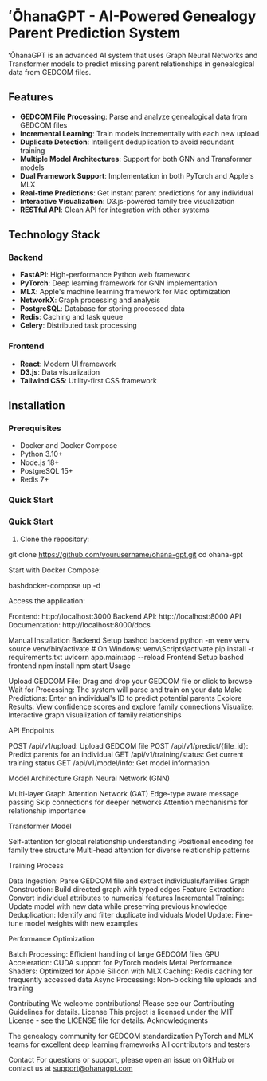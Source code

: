 # ʻŌhanaGPT - AI-Powered Genealogy Parent Prediction System

ʻŌhanaGPT is an advanced AI system that uses Graph Neural Networks and Transformer models to predict missing parent relationships in genealogical data from GEDCOM files.

## Features

- **GEDCOM File Processing**: Parse and analyze genealogical data from GEDCOM files
- **Incremental Learning**: Train models incrementally with each new upload
- **Duplicate Detection**: Intelligent deduplication to avoid redundant training
- **Multiple Model Architectures**: Support for both GNN and Transformer models
- **Dual Framework Support**: Implementation in both PyTorch and Apple's MLX
- **Real-time Predictions**: Get instant parent predictions for any individual
- **Interactive Visualization**: D3.js-powered family tree visualization
- **RESTful API**: Clean API for integration with other systems

## Technology Stack

### Backend
- **FastAPI**: High-performance Python web framework
- **PyTorch**: Deep learning framework for GNN implementation
- **MLX**: Apple's machine learning framework for Mac optimization
- **NetworkX**: Graph processing and analysis
- **PostgreSQL**: Database for storing processed data
- **Redis**: Caching and task queue
- **Celery**: Distributed task processing

### Frontend
- **React**: Modern UI framework
- **D3.js**: Data visualization
- **Tailwind CSS**: Utility-first CSS framework

## Installation

### Prerequisites
- Docker and Docker Compose
- Python 3.10+
- Node.js 18+
- PostgreSQL 15+
- Redis 7+

### Quick Start

### Quick Start

1. Clone the repository:

git clone https://github.com/yourusername/ohana-gpt.git
cd ohana-gpt

Start with Docker Compose:

bashdocker-compose up -d

Access the application:


Frontend: http://localhost:3000
Backend API: http://localhost:8000
API Documentation: http://localhost:8000/docs

Manual Installation
Backend Setup
bashcd backend
python -m venv venv
source venv/bin/activate  # On Windows: venv\Scripts\activate
pip install -r requirements.txt
uvicorn app.main:app --reload
Frontend Setup
bashcd frontend
npm install
npm start
Usage

Upload GEDCOM File: Drag and drop your GEDCOM file or click to browse
Wait for Processing: The system will parse and train on your data
Make Predictions: Enter an individual's ID to predict potential parents
Explore Results: View confidence scores and explore family connections
Visualize: Interactive graph visualization of family relationships

API Endpoints

POST /api/v1/upload: Upload GEDCOM file
POST /api/v1/predict/{file_id}: Predict parents for an individual
GET /api/v1/training/status: Get current training status
GET /api/v1/model/info: Get model information

Model Architecture
Graph Neural Network (GNN)

Multi-layer Graph Attention Network (GAT)
Edge-type aware message passing
Skip connections for deeper networks
Attention mechanisms for relationship importance

Transformer Model

Self-attention for global relationship understanding
Positional encoding for family tree structure
Multi-head attention for diverse relationship patterns

Training Process

Data Ingestion: Parse GEDCOM file and extract individuals/families
Graph Construction: Build directed graph with typed edges
Feature Extraction: Convert individual attributes to numerical features
Incremental Training: Update model with new data while preserving previous knowledge
Deduplication: Identify and filter duplicate individuals
Model Update: Fine-tune model weights with new examples

Performance Optimization

Batch Processing: Efficient handling of large GEDCOM files
GPU Acceleration: CUDA support for PyTorch models
Metal Performance Shaders: Optimized for Apple Silicon with MLX
Caching: Redis caching for frequently accessed data
Async Processing: Non-blocking file uploads and training

Contributing
We welcome contributions! Please see our Contributing Guidelines for details.
License
This project is licensed under the MIT License - see the LICENSE file for details.
Acknowledgments

The genealogy community for GEDCOM standardization
PyTorch and MLX teams for excellent deep learning frameworks
All contributors and testers

Contact
For questions or support, please open an issue on GitHub or contact us at support@ohanagpt.com
